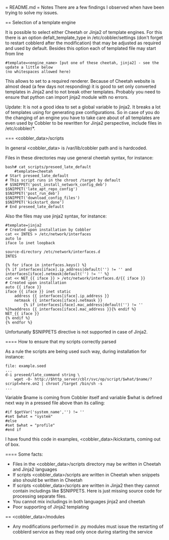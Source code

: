 = README.md
= Notes
There are a few findings I observed when have been trying to solve my issues.


== Selection of a template engine

It is possible to select either Cheetah or Jinja2 of template engines. For this there is an option defalt_template_type in /etc/cobbler/settings (don't forget to restart cobblerd after the modification) that may be adjusted as required and used by default. Besides this option each of templated file may start from line

	#template=<engine_name>	[put one of these cheetah, jinja2] - see the update a little below
	(no whitespaces allowed here)


This allows to set to a required renderer. Because of Cheetah website is almost dead (a few days not responding) it is good to set only converted templates in Jinja2 and to not break other templates. Probably you need to ensure that python can import jinja2 module with no errors.

Update: It is not a good idea to set a global variable to jinja2. It breaks a lot of templates using for generating pxe configurations. So in case of you do the changing of an engine you have to take care about of all templates are even used by Cobbler to be rewritten for Jinja2 perspective, include files in /etc/cobbler/*.

=== <cobbler_data>/scripts

In general <cobbler_data> is /var/lib/cobbler path and is hardcoded.

Files in these directories may use general cheetah syntax, for instance:

	bash# cat scripts/preseed_late_default 
        #template=cheetah
	# Start preseed_late_default
	# This script runs in the chroot /target by default
	# $SNIPPET('post_install_network_config_deb')
	$SNIPPET('late_apt_repo_config')
	$SNIPPET('post_run_deb')
	$SNIPPET('download_config_files')
	$SNIPPET('kickstart_done')
	# End preseed_late_default

Also the files may use jinja2 syntax, for instance:

	#template=jinja2
	# Created upon installation by Cobbler
	cat << INTES > /etc/network/interfaces
	auto lo
	iface lo inet loopback
	
	source-directory /etc/network/interfaces.d
	INTES
	
	{% for iface in interfaces.keys() %}
	{% if interfaces[iface].ip_address|default('') != '' and interfaces[iface].netmask|default('') != '' %}
	cat << NET_{{ iface }} > /etc/network/interfaces.d/{{ iface }}
	# Created upon installation
	auto {{ iface }}
	iface {{ iface }} inet static
		address {{ interfaces[iface].ip_address }}
		netmask {{ interfaces[iface].netmask }}
	        {% if interfaces[iface].mac_address|default('') != '' %}hwaddress {{ interfaces[iface].mac_address }}{% endif %}
	NET_{{ iface }}
	{% endif %}
	{% endfor %}

Unfortunatly $SNIPPETS directive is not supported in case of Jinja2.

==== How to ensure that my scripts correctly parsed

As a rule the scripts are being used such way, during installation for instance:
	
	file: example.seed
	...
	d-i preseed/late_command string \
		wget -O- http://$http_server/cblr/svc/op/script/$what/$name/?script=here.on2 | chroot /target /bin/sh -s
	...

Variable $name is coming from Cobbler itself and variable $what is defined next way in a pressed file above than its calling:

	#if $getVar('system_name','') != ''
	#set $what = "system"
	#else
	#set $what = "profile"
	#end if

I have found this code in examples, <cobbler_data>/kickstarts, coming out of box.


==== Some facts:

- Files in the <cobbler_data>/scripts directory may be written in Cheetah and Jinja2 languages
- If scripts <cobbler_data>/scripts are written in Cheetah when snippets also should be written in Cheetah
- If scripts <cobbler_data>/scripts are written in Jinja2 then they cannot contain includings like $SNIPPETS. Here is just missing source code for processing separate files.
- You cannot mix includings in both languages jinja2 and cheetah
- Poor supporting of Jinja2 templating


== <cobbler_data>/modules
- Any modifications performed in .py modules must issue the restarting of cobblerd service as they read only once during starting the service

